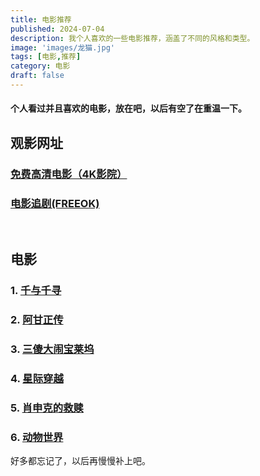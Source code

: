 ```yaml
---
title: 电影推荐
published: 2024-07-04
description: 我个人喜欢的一些电影推荐，涵盖了不同的风格和类型。
image: 'images/龙猫.jpg'
tags: [电影,推荐]
category: 电影
draft: false 
---
```


#### 个人看过并且喜欢的电影，放在吧，以后有空了在重温一下。
  
## 观影网址
### <a href="https://www.4kvm.net/movies" target="_blank">免费高清电影（4K影院）</a>
### <a href="https://freeokk.pro/" target="_blank">电影追剧(FREEOK)</a>
</br>

## 电影
### 1. <a href="https://freeokk.pro/play/109302-2-1.html" target="_blank" rel="noopener noreferrer">**千与千寻**</a>

### 2. <a href="https://www.4kvm.net/movies/agzz" target="_blank" rel="noopener noreferrer">**阿甘正传**</a>

### 3. <a href="https://www.4kvm.net/movies/sansddblw" target="_blank" rel="noopener noreferrer">**三傻大闹宝莱坞**</a>

### 4. <a href="https://www.4kvm.net/movies/xjcy" target="_blank" rel="noopener noreferrer">**星际穿越**</a>

### 5. <a href="https://www.4kvm.net/movies/xskdjs" target="_blank" rel="noopener noreferrer">**肖申克的救赎**</a>

### 6. <a href="https://freeokk.pro/play/1057-4-1.html" target="_blank" rel="noopener noreferrer">**动物世界**</a>

好多都忘记了，以后再慢慢补上吧。

<!-- ### 2. <a href="https://freeokk.pro/play/3679-1-2.html" target="_blank" rel="noopener noreferrer">**僵尸叔叔**</a>

### 2. <a href="https://freeokk.pro/play/15731-1-1.html" target="_blank" rel="noopener noreferrer">**僵尸先生**</a> -->





